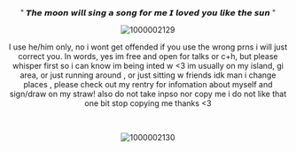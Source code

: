  <p align="center"


" 𝙏𝙝𝙚 𝙢𝙤𝙤𝙣 𝙬𝙞𝙡𝙡 𝙨𝙞𝙣𝙜 𝙖 𝙨𝙤𝙣𝙜 𝙛𝙤𝙧 𝙢𝙚 𝙄 𝙡𝙤𝙫𝙚𝙙 𝙮𝙤𝙪 𝙡𝙞𝙠𝙚 𝙩𝙝𝙚 𝙨𝙪𝙣 "


 <p align="center"

![1000002129](https://github.com/user-attachments/assets/13336fdc-f485-4de7-b9c1-616760ceb3c9)

 <p align="center"
  
‎I use he/him only, no i wont get offended if you use the wrong prns i will just correct you. In words, yes im free and open for talks or c+h, but please whisper first so i can know im being inted w <3 ‎im usually on my island, gi area, or just running around , or just sitting w friends idk man i change places , please check out my rentry for infomation about myself and sign/draw on my straw! also do not take inpso nor copy me i do not like that one bit stop copying me thanks <3

 ‎ ‎ ‎ ‎ ‎ ‎ ‎ ‎ ‎ ‎ ‎ ‎ ‎ ‎ ‎ ‎ ‎ ‎ ‎ ‎ ‎ ‎ ‎ ‎ ‎ ‎ ‎ ‎ ‎ ‎ ‎ ‎  ‎ ‎ ‎ ‎ ‎‎ ‎ ‎ ‎ ‎ ‎ ‎ ‎ ‎ ‎ 

 <p align="center"

![1000002130](https://github.com/user-attachments/assets/60fcd3b8-d24e-4ab8-b114-657747093860)




